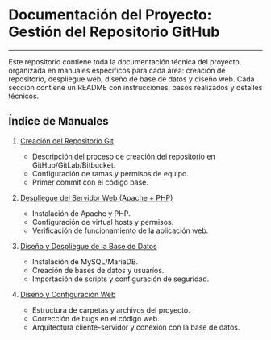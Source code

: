 # Documentación del Proyecto: Gestión del Repositorio GitHub

---



Este repositorio contiene toda la documentación técnica del proyecto, organizada en manuales específicos para cada área: creación de repositorio, despliegue web, diseño de base de datos y diseño web. Cada sección contiene un README con instrucciones, pasos realizados y detalles técnicos.

## Índice de Manuales

1. [Creación del Repositorio Git](docs/repositorio.md)  
   - Descripción del proceso de creación del repositorio en GitHub/GitLab/Bitbucket.
   - Configuración de ramas y permisos de equipo.
   - Primer commit con el código base.

2. [Despliegue del Servidor Web (Apache + PHP)](manuales/servidor_web/README.md)  
   - Instalación de Apache y PHP.  
   - Configuración de virtual hosts y permisos.  
   - Verificación de funcionamiento de la aplicación web.  

3. [Diseño y Despliegue de la Base de Datos](manuales/bbdd/README.md)  
   - Instalación de MySQL/MariaDB.  
   - Creación de bases de datos y usuarios.  
   - Importación de scripts y configuración de seguridad.  

4. [Diseño y Configuración Web](manuales/diseno_web/README.md)  
   - Estructura de carpetas y archivos del proyecto.  
   - Corrección de bugs en el código web.  
   - Arquitectura cliente-servidor y conexión con la base de datos.